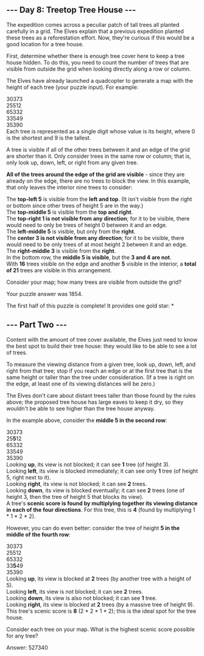 ## --- Day 8: Treetop Tree House ---  
The expedition comes across a peculiar patch of tall trees all planted carefully in a grid. The Elves explain that a previous expedition planted these trees as a reforestation effort. Now, they're curious if this would be a good location for a tree house.  
  
First, determine whether there is enough tree cover here to keep a tree house hidden. To do this, you need to count the number of trees that are visible from outside the 
grid when looking directly along a row or column.  
  
The Elves have already launched a quadcopter to generate a map with the height of each tree (your puzzle input). For example:  
  
30373  
25512  
65332  
33549  
35390  
Each tree is represented as a single digit whose value is its height, where 0 is the shortest and 9 is the tallest.  
  
A tree is visible if all of the other trees between it and an edge of the grid are shorter than it. Only consider trees in the same row or column; that is, only look up, 
down, left, or right from any given tree.  
  
**All of the trees around the edge of the grid are visible** - since they are already on the edge, there are no trees to block the view. 
In this example, that only leaves the interior nine trees to consider:  
  
The **top-left 5** is visible from the **left and top**. (It isn't visible from the right or bottom since other trees of height 5 are in the way.)  
The **top-middle 5** is visible from the **top and right**.  
The **top-right 1 is not visible from any direction**; for it to be visible, there would need to only be trees of height 0 between it and an edge.  
The **left-middle 5** is visible, but only from the **right**.  
The **center 3 is not visible from any direction**; for it to be visible, there would need to be only trees of at most height 2 between it and an edge.  
The **right-middle 3** is visible from the **right**.  
In the bottom row, the **middle 5 is visible**, but the **3 and 4 are not**.  
With **16** trees visible on the edge and another **5** visible in the interior, a **total of 21** trees are visible in this arrangement.  
  
Consider your map; how many trees are visible from outside the grid?  
  
Your puzzle answer was 1854.  
  
The first half of this puzzle is complete! It provides one gold star: *  
  
## --- Part Two ---  
Content with the amount of tree cover available, the Elves just need to know the best spot to build their tree house: they would like to be able to see a lot of trees.  
  
To measure the viewing distance from a given tree, look up, down, left, and right from that tree; stop if you reach an edge or at the first tree that is the same height 
or taller than the tree under consideration. (If a tree is right on the edge, at least one of its viewing distances will be zero.)  
  
The Elves don't care about distant trees taller than those found by the rules above; the proposed tree house has large eaves to keep it dry, so they wouldn't be able to 
see higher than the tree house anyway.  
  
In the example above, consider the **middle 5 in the second row**:  
  
30373  
25**5**12  
65332  
33549  
35390  
Looking **up**, its view is not blocked; it can see **1** tree (of height 3).  
Looking **left**, its view is blocked immediately; it can see only **1** tree (of height 5, right next to it).  
Looking **right**, its view is not blocked; it can see **2** trees.  
Looking **down**, its view is blocked eventually; it can see **2** trees (one of height 3, then the tree of height 5 that blocks its view).  
A tree's **scenic score is found by multiplying together its viewing distance in each of the four directions**. For this tree, this is **4** (found by multiplying 1 * 1 * 
2 * 2).  
  
However, you can do even better: consider the tree of height **5 in the middle of the fourth row**:  
  
30373  
25512  
65332  
33**5**49  
35390  
Looking **up**, its view is blocked at **2** trees (by another tree with a height of 5).  
Looking **left**, its view is not blocked; it can see **2** trees.  
Looking **down**, its view is also not blocked; it can see **1** tree.  
Looking **right**, its view is blocked at **2** trees (by a massive tree of height 9).  
This tree's scenic score is **8** (2 * 2 * 1 * 2); this is the ideal spot for the tree house.  
  
Consider each tree on your map. What is the highest scenic score possible for any tree?  
  
Answer: 527340  
